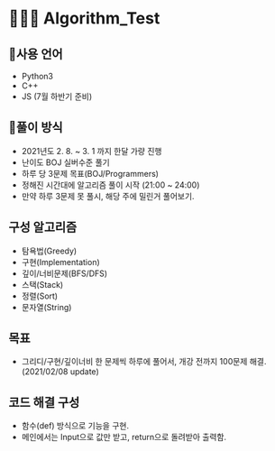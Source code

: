 # 👨🏻‍💻 Algorithm_Test

## 🔨사용 언어

- Python3
- C++
- JS (7월 하반기 준비)

## 💬풀이 방식

- 2021년도 2. 8. ~ 3. 1 까지 한달 가량 진행
- 난이도 BOJ 실버수준 풀기
- 하루 당 3문제 목표(BOJ/Programmers)
- 정해진 시간대에 알고리즘 풀이 시작 (21:00 ~ 24:00)
- 만약 하루 3문제 못 풀시, 해당 주에 밀린거 풀어보기.

## 구성 알고리즘

- 탐욕법(Greedy)
- 구현(Implementation)
- 깊이/너비문제(BFS/DFS)
- 스택(Stack)
- 정렬(Sort)
- 문자열(String)

## 목표

- 그리디/구현/깊이너비 한 문제씩 하루에 풀어서, 개강 전까지 100문제 해결.(2021/02/08 update)

## 코드 해결 구성

- 함수(def) 방식으로 기능을 구현.
- 메인에서는 Input으로 값만 받고, return으로 돌려받아 출력함.
